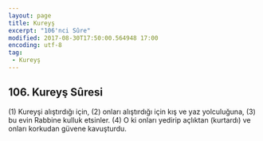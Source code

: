```yaml
---
layout: page
title: Kureyş
excerpt: "106'nci Sûre"
modified: 2017-08-30T17:50:00.564948 17:00
encoding: utf-8
tag: 
 - Kureyş
---
```


## 106. Kureyş Sûresi

(1) Kureyşi alıştırdığı için,
(2) onları alıştırdığı için kış ve yaz yolculuğuna,
(3) bu evin Rabbine kulluk etsinler.
(4) O ki onları yedirip açlıktan (kurtardı) ve onları korkudan güvene kavuşturdu.
